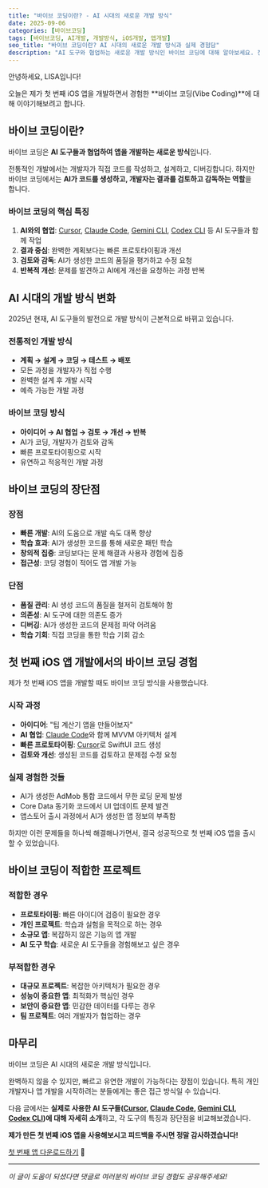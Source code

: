 ```yaml
---
title: "바이브 코딩이란? - AI 시대의 새로운 개발 방식"
date: 2025-09-06
categories: [바이브코딩]
tags: [바이브코딩, AI개발, 개발방식, iOS개발, 앱개발]
seo_title: "바이브 코딩이란? AI 시대의 새로운 개발 방식과 실제 경험담"
description: "AI 도구와 협업하는 새로운 개발 방식인 바이브 코딩에 대해 알아보세요. 전통적인 개발과의 차이점과 실제 경험담을 공유합니다."
---
```


안녕하세요, LISA입니다! 

오늘은 제가 첫 번째 iOS 앱을 개발하면서 경험한 **바이브 코딩(Vibe Coding)**에 대해 이야기해보려고 합니다. 

## 바이브 코딩이란?

바이브 코딩은 **AI 도구들과 협업하여 앱을 개발하는 새로운 방식**입니다. 

전통적인 개발에서는 개발자가 직접 코드를 작성하고, 설계하고, 디버깅합니다. 하지만 바이브 코딩에서는 **AI가 코드를 생성하고, 개발자는 결과를 검토하고 감독하는 역할**을 합니다.

### 바이브 코딩의 핵심 특징

1. **AI와의 협업**: [Cursor](https://cursor.com/downloads), [Claude Code](https://www.anthropic.com/claude-code), [Gemini CLI](https://github.com/google-gemini/gemini-cli), [Codex CLI](https://developers.openai.com/codex/cli/) 등 AI 도구들과 함께 작업
2. **결과 중심**: 완벽한 계획보다는 빠른 프로토타이핑과 개선
3. **검토와 감독**: AI가 생성한 코드의 품질을 평가하고 수정 요청
4. **반복적 개선**: 문제를 발견하고 AI에게 개선을 요청하는 과정 반복

## AI 시대의 개발 방식 변화

2025년 현재, AI 도구들의 발전으로 개발 방식이 근본적으로 바뀌고 있습니다.

### 전통적인 개발 방식
- **계획 → 설계 → 코딩 → 테스트 → 배포**
- 모든 과정을 개발자가 직접 수행
- 완벽한 설계 후 개발 시작
- 예측 가능한 개발 과정

### 바이브 코딩 방식
- **아이디어 → AI 협업 → 검토 → 개선 → 반복**
- AI가 코딩, 개발자가 검토와 감독
- 빠른 프로토타이핑으로 시작
- 유연하고 적응적인 개발 과정

## 바이브 코딩의 장단점

### 장점
- **빠른 개발**: AI의 도움으로 개발 속도 대폭 향상
- **학습 효과**: AI가 생성한 코드를 통해 새로운 패턴 학습
- **창의적 집중**: 코딩보다는 문제 해결과 사용자 경험에 집중
- **접근성**: 코딩 경험이 적어도 앱 개발 가능

### 단점
- **품질 관리**: AI 생성 코드의 품질을 철저히 검토해야 함
- **의존성**: AI 도구에 대한 의존도 증가
- **디버깅**: AI가 생성한 코드의 문제점 파악 어려움
- **학습 기회**: 직접 코딩을 통한 학습 기회 감소

## 첫 번째 iOS 앱 개발에서의 바이브 코딩 경험

제가 첫 번째 iOS 앱을 개발할 때도 바이브 코딩 방식을 사용했습니다.

### 시작 과정
- **아이디어**: "팁 계산기 앱을 만들어보자"
- **AI 협업**: [Claude Code](https://www.anthropic.com/claude-code)와 함께 MVVM 아키텍처 설계
- **빠른 프로토타이핑**: [Cursor](https://cursor.com/downloads)로 SwiftUI 코드 생성
- **검토와 개선**: 생성된 코드를 검토하고 문제점 수정 요청

### 실제 경험한 것들
- AI가 생성한 AdMob 통합 코드에서 무한 로딩 문제 발생
- Core Data 동기화 코드에서 UI 업데이트 문제 발견
- 앱스토어 출시 과정에서 AI가 생성한 앱 정보의 부족함

하지만 이런 문제들을 하나씩 해결해나가면서, 결국 성공적으로 첫 번째 iOS 앱을 출시할 수 있었습니다.

## 바이브 코딩이 적합한 프로젝트

### 적합한 경우
- **프로토타이핑**: 빠른 아이디어 검증이 필요한 경우
- **개인 프로젝트**: 학습과 실험을 목적으로 하는 경우
- **소규모 앱**: 복잡하지 않은 기능의 앱 개발
- **AI 도구 학습**: 새로운 AI 도구들을 경험해보고 싶은 경우

### 부적합한 경우
- **대규모 프로젝트**: 복잡한 아키텍처가 필요한 경우
- **성능이 중요한 앱**: 최적화가 핵심인 경우
- **보안이 중요한 앱**: 민감한 데이터를 다루는 경우
- **팀 프로젝트**: 여러 개발자가 협업하는 경우

## 마무리

바이브 코딩은 AI 시대의 새로운 개발 방식입니다. 

완벽하지 않을 수 있지만, 빠르고 유연한 개발이 가능하다는 장점이 있습니다. 특히 개인 개발자나 앱 개발을 시작하려는 분들에게는 좋은 접근 방식일 수 있습니다.

다음 글에서는 **실제로 사용한 AI 도구들([Cursor](https://cursor.com/downloads), [Claude Code](https://www.anthropic.com/claude-code), [Gemini CLI](https://github.com/google-gemini/gemini-cli), [Codex CLI](https://developers.openai.com/codex/cli/))에 대해 자세히 소개**하고, 각 도구의 특징과 장단점을 비교해보겠습니다.

**제가 만든 첫 번째 iOS 앱을 사용해보시고 피드백을 주시면 정말 감사하겠습니다!**

[첫 번째 앱 다운로드하기](https://apps.apple.com/app/tipsmart-tip-calculator/id6749946714) 📱

---

*이 글이 도움이 되셨다면 댓글로 여러분의 바이브 코딩 경험도 공유해주세요!*
